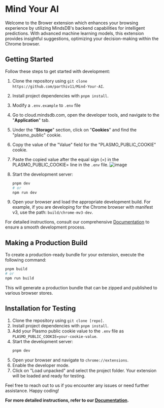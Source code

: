 # Mind Your AI 

Welcome to the Brower extension which enhances your browsing experience by utilizing MindsDB's backend capabilities for intelligent predictions. With advanced machine learning models, this extension provides insightful suggestions, optimizing your decision-making within the Chrome browser.


## Getting Started

Follow these steps to get started with development:

1. Clone the repository using `git clone https://github.com/parthiv11/Mind-Your-AI`.
2. Install project dependencies with `pnpm install`.
3. Modify a `.env.example` to `.env` file 
4. Go to cloud.mindsdb.com, open the developer tools, and navigate to the "**Application**" tab.
5. Under the "**Storage**" section, click on "**Cookies**" and find the "plasmo_public" cookie.
6. Copy the value of the "Value" field for the "PLASMO_PUBLIC_COOKIE" cookie.
7. Paste the copied value after the equal sign (=) in the PLASMO_PUBLIC_COOKIE= line in the `.env` file.
![image](https://github.com/parthiv11/Mind-Your-AI/assets/75653580/a53fd40f-d16d-4d79-aaf7-c288d706ffff)

4. Start the development server:
   ```bash
   pnpm dev
   # or
   npm run dev
   ```
5. Open your browser and load the appropriate development build. For example, if you are developing for the Chrome browser with manifest v3, use the path: `build/chrome-mv3-dev`.

For detailed instructions, consult our comprehensive [Documentation](https://docs.plasmo.com/) to ensure a smooth development process.

## Making a Production Build

To create a production-ready bundle for your extension, execute the following command:

```bash
pnpm build
# or
npm run build
```

This will generate a production bundle that can be zipped and published to various browser stores.

## Installation for Testing

1. Clone the repository using `git clone [repo]`.
2. Install project dependencies with `pnpm install`.
3. Add your Plasmo public cookie value to the `.env` file as `PLASMO_PUBLIC_COOKIE=your-cookie-value`.
4. Start the development server:
   ```bash
   pnpm dev
   ```
5. Open your browser and navigate to `chrome://extensions`.
6. Enable the developer mode.
7. Click on "Load unpacked" and select the project folder. Your extension will be loaded and ready for testing.

Feel free to reach out to us if you encounter any issues or need further assistance. Happy coding!

**For more detailed instructions, refer to our [Documentation](https://docs.plasmo.com/).**